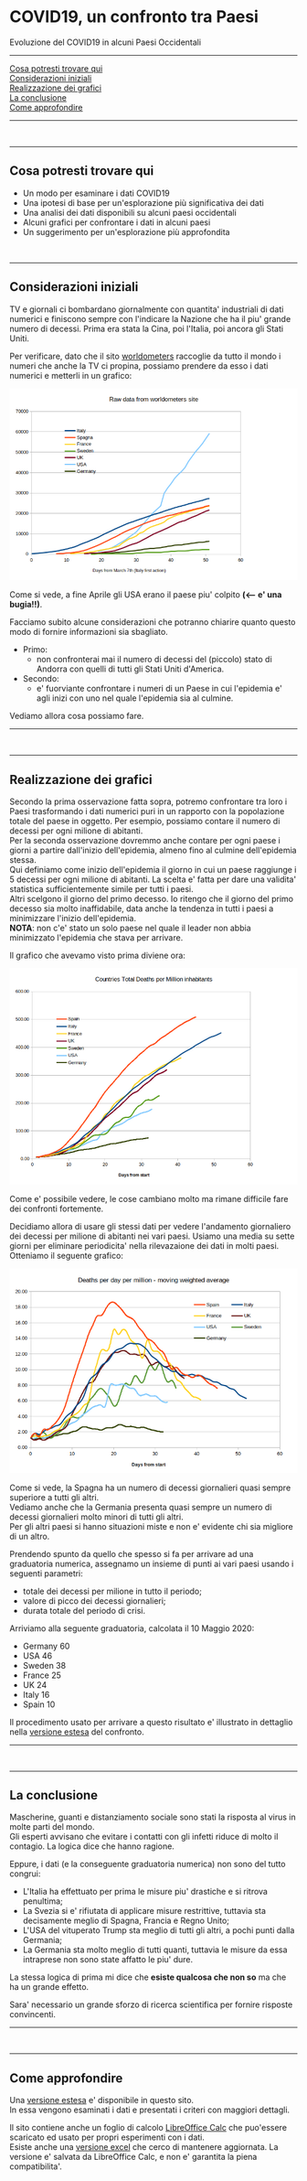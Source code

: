 # COVID19, un confronto tra Paesi

Evoluzione del COVID19 in alcuni Paesi Occidentali
<br />  

----

[Cosa potresti trovare qui](./short.README.italiano.md#Cosa-potresti-trovare-qui)  
[Considerazioni iniziali](./short.README.italiano.md#considerazioni-iniziali)  
[Realizzazione dei grafici](./short.README.italiano.md#realizzazione-dei-grafici)  
[La conclusione](./short.README.italiano.md#la-conclusione)  
[Come approfondire](./short.README.italiano.md#come-approfondire)  
  
----
   
<br />

----  

Cosa potresti trovare qui
----  

* Un modo per esaminare i dati COVID19
* Una ipotesi di base per un'esplorazione più significativa dei dati
* Una analisi dei dati disponibili su alcuni paesi occidentali
* Alcuni grafici per confrontare i dati in alcuni paesi
* Un suggerimento per un'esplorazione più approfondita
 <br />

----

Considerazioni iniziali
----

TV e giornali ci bombardano giornalmente con quantita' industriali di dati numerici e finiscono sempre con l'indicare la Nazione che ha il piu' grande numero di decessi.
Prima era stata la Cina, poi l'Italia, poi ancora gli Stati Uniti.  

Per verificare, dato che il sito [worldometers](https://www.worldometers.info/coronavirus/#countries) raccoglie da tutto il mondo i numeri che anche la TV ci propina, possiamo prendere da esso i dati numerici e metterli in un grafico:

<img src="https://github.com/fpirri/covid19/raw/master/history/images/archive/2020-04-28%20Total%20Deaths%20raw%20data.png">

Come si vede, a fine Aprile gli USA erano il paese piu' colpito **(<-- e' una bugia!!)**.

Facciamo subito alcune considerazioni che potranno chiarire quanto questo modo di fornire informazioni sia sbagliato.  

* Primo:
    * non confronterai mai il numero di decessi del (piccolo) stato di Andorra con quelli di tutti gli Stati Uniti d'America.  
* Secondo:
    * e' fuorviante confrontare i numeri di un Paese in cui l'epidemia e' agli inizi con uno nel quale l'epidemia sia al culmine.  

Vediamo allora cosa possiamo fare.
  
----
   
<br />

----  

Realizzazione dei grafici
----

Secondo la prima osservazione fatta sopra, potremo confrontare tra loro i Paesi trasformando i dati numerici puri in un rapporto con la popolazione totale del paese in oggetto. Per esempio, possiamo contare il numero di decessi per ogni milione di abitanti.  
Per la seconda osservazione dovremmo anche contare per ogni paese i giorni a partire  dall'inizio dell'epidemia, almeno fino al culmine dell'epidemia stessa.  
Qui definiamo come inizio dell'epidemia il giorno in cui un paese raggiunge i 5 decessi per ogni milione di abitanti.
La scelta e' fatta per dare una validita' statistica sufficientemente simile per tutti i paesi.  
Altri scelgono il giorno del primo decesso. Io ritengo che il giorno del primo decesso sia molto inaffidabile, data anche la tendenza in tutti i paesi a minimizzare l'inizio dell'epidemia.  
**NOTA**: non c'e' stato un solo paese nel quale il leader non abbia minimizzato l'epidemia che stava per arrivare.  

Il grafico che avevamo visto prima diviene ora:

<img src="https://github.com/fpirri/covid19/raw/master/history/images/archive/2020-04-28%20Countries%20Total%20Deaths%20per%20Million.png">
  
Come e' possibile vedere, le cose cambiano molto ma rimane difficile fare dei confronti fortemente.  

Decidiamo allora di usare gli stessi dati per vedere l'andamento giornaliero dei decessi per milione di abitanti nei vari paesi.
Usiamo una media su sette giorni per eliminare periodicita' nella rilevazaione dei dati in molti paesi.  
Otteniamo il seguente grafico:  

<img src="https://github.com/fpirri/covid19/raw/master/history/images/archive/2020-04-28%20Countries%20Daily%20Deaths%20per%20Million.wma.all.png">

Come si vede, la Spagna ha un numero di decessi giornalieri quasi sempre superiore a tutti gli altri.  
Vediamo anche che la Germania presenta quasi sempre un numero di decessi giornalieri molto minori di tutti gli altri.  
Per gli altri paesi si hanno situazioni miste e non e' evidente chi sia migliore di un altro.  

Prendendo spunto da quello che spesso si fa per arrivare ad una graduatoria numerica, assegnamo un insieme di punti ai vari paesi usando i seguenti parametri:  
- totale dei decessi per milione in tutto il periodo;
- valore di picco dei decessi giornalieri;
- durata totale del periodo di crisi.
  
Arriviamo alla seguente graduatoria, calcolata il 10 Maggio 2020:  
*    Germany   60
*    USA      46
*    Sweden   38
*    France    25
*    UK      24
*    Italy     16
*    Spain     10
 
 Il procedimento usato per arrivare a questo risultato e' illustrato in dettaglio nella [versione estesa](./README.italiano.md) del confronto.  
 
----
   
<br />

----  

La conclusione
----

Mascherine, guanti e distanziamento sociale sono stati la risposta al virus in molte parti del mondo.  
Gli esperti avvisano che evitare i contatti con gli infetti riduce di molto il contagio. La logica dice che hanno ragione.  

Eppure, i dati (e la conseguente graduatoria numerica) non sono del tutto congrui:
* L'Italia ha effettuato per prima le misure piu' drastiche e si ritrova penultima;
* La Svezia si e' rifiutata di applicare misure restrittive, tuttavia sta decisamente meglio di Spagna, Francia e Regno Unito;
* L'USA del vituperato Trump sta meglio di tutti gli altri, a pochi punti dalla Germania;
* La Germania sta molto meglio di tutti quanti, tuttavia le misure da essa intraprese non sono state affatto le piu' dure.

La stessa logica di prima mi dice che **esiste qualcosa che non so** ma che ha un grande effetto.  

Sara' necessario un grande sforzo di ricerca scientifica per fornire risposte convincenti.


----
   
<br />

----  

Come approfondire
----

Una [versione estesa](./README.italiano.md) e' disponibile in questo sito.  
In essa vengono esaminati i dati e presentati i criteri con maggiori dettagli.

Il sito contiene anche un foglio di calcolo [LibreOffice Calc](https://github.com/fpirri/covid19/raw/master/covid19%20evaluation.ods) che puo'essere scaricato ed usato per propri esperimenti con i dati.  
Esiste anche una  [versione excel](https://github.com/fpirri/covid19/raw/master/history/last/covid19%20evaluation.xlsx) che cerco di mantenere aggiornata.
La versione e' salvata da LibreOffice Calc, e non e' garantita la piena compatibilita'.  

